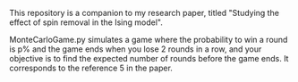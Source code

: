This repository is a companion to my research paper, titled "Studying the effect of spin removal in the Ising model".

MonteCarloGame.py simulates a game where the probability to win a round is p% and the game ends when you lose 2 rounds in a row, and your objective is to find the expected number of rounds before the game ends. It corresponds to the reference 5 in the paper.
